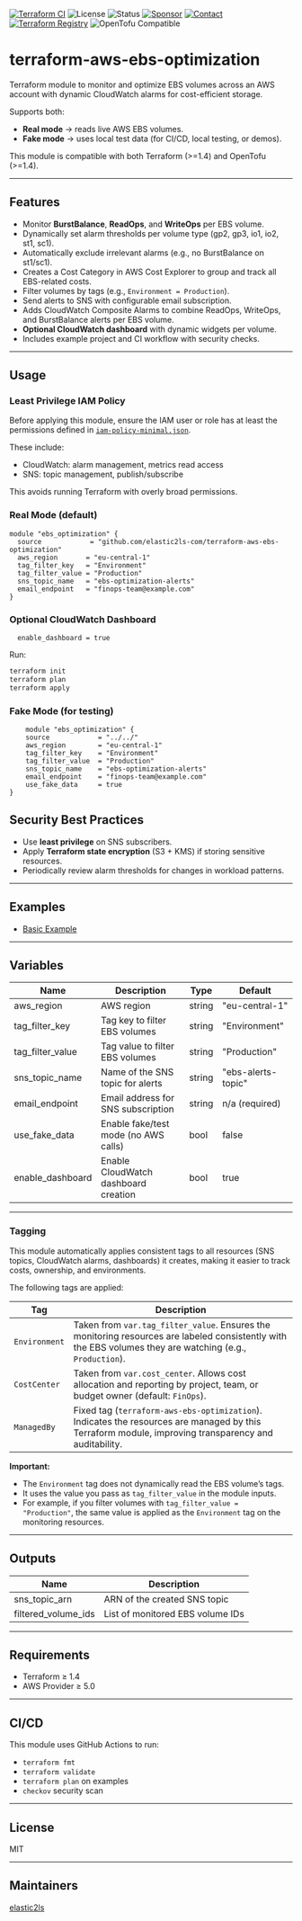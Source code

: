 [![Terraform CI](https://github.com/elastic2ls-com/terraform-aws-ebs-optimization/actions/workflows/terraform.yml/badge.svg)](https://github.com/elastic2ls-com/terraform-aws-ebs-optimization/actions)
![License](https://img.shields.io/badge/license-MIT-brightgreen?logo=mit)
![Status](https://img.shields.io/badge/status-active-brightgreen.svg?logo=git)
[![Sponsor](https://img.shields.io/badge/sponsors-AlexanderWiechert-blue.svg?logo=github-sponsors)](https://github.com/sponsors/AlexanderWiechert/)
[![Contact](https://img.shields.io/badge/website-elastic2ls.com-blue.svg?logo=google-chrome)](https://www.elastic2ls.com/)
[![Terraform Registry](https://img.shields.io/badge/download-blue.svg?logo=terraform&style=social)](https://registry.terraform.io/modules/elastic2ls-com/ebs-optimization/aws/latest)
![OpenTofu Compatible](https://img.shields.io/badge/OpenTofu-Compatible-4E9A06?logo=opentofu)

# terraform-aws-ebs-optimization

Terraform module to monitor and optimize EBS volumes across an AWS account with dynamic CloudWatch alarms for cost-efficient storage.

Supports both:
- **Real mode** → reads live AWS EBS volumes.
- **Fake mode** → uses local test data (for CI/CD, local testing, or demos).

This module is compatible with both Terraform (>=1.4) and OpenTofu (>=1.4).

---

## Features

- Monitor **BurstBalance**, **ReadOps**, and **WriteOps** per EBS volume.
- Dynamically set alarm thresholds per volume type (gp2, gp3, io1, io2, st1, sc1).
- Automatically exclude irrelevant alarms (e.g., no BurstBalance on st1/sc1).
- Creates a Cost Category in AWS Cost Explorer to group and track all EBS-related costs.
- Filter volumes by tags (e.g., `Environment = Production`).
- Send alerts to SNS with configurable email subscription.
- Adds CloudWatch Composite Alarms to combine ReadOps, WriteOps, and BurstBalance alerts per EBS volume.
- **Optional CloudWatch dashboard** with dynamic widgets per volume.
- Includes example project and CI workflow with security checks.

---

## Usage

### Least Privilege IAM Policy

Before applying this module, ensure the IAM user or role has at least the permissions defined in [`iam-policy-minimal.json`](./iam-policy-minimal.json).

These include:
- CloudWatch: alarm management, metrics read access
- SNS: topic management, publish/subscribe

This avoids running Terraform with overly broad permissions.


### Real Mode (default)

```hcl
module "ebs_optimization" {
  source            = "github.com/elastic2ls-com/terraform-aws-ebs-optimization"
  aws_region       = "eu-central-1"
  tag_filter_key   = "Environment"
  tag_filter_value = "Production"
  sns_topic_name   = "ebs-optimization-alerts"
  email_endpoint   = "finops-team@example.com"
}
```

### Optional CloudWatch Dashboard
```hcl
  enable_dashboard = true
```
Run:
```bash
terraform init
terraform plan
terraform apply
```

### Fake Mode (for testing)
```hcl
    module "ebs_optimization" {
    source            = "../../"
    aws_region        = "eu-central-1"
    tag_filter_key    = "Environment"
    tag_filter_value  = "Production"
    sns_topic_name    = "ebs-optimization-alerts"
    email_endpoint    = "finops-team@example.com"
    use_fake_data     = true
}
```
## Security Best Practices

- Use **least privilege** on SNS subscribers.
- Apply **Terraform state encryption** (S3 + KMS) if storing sensitive resources.
- Periodically review alarm thresholds for changes in workload patterns.

---

## Examples

- [Basic Example](./examples/basic/main.tf)

---

## Variables

| Name              | Description                         | Type   | Default            |
|--------------------|-------------------------------------|--------|--------------------|
| aws_region        | AWS region                         | string | "eu-central-1"     |
| tag_filter_key    | Tag key to filter EBS volumes      | string | "Environment"      |
| tag_filter_value  | Tag value to filter EBS volumes    | string | "Production"       |
| sns_topic_name    | Name of the SNS topic for alerts   | string | "ebs-alerts-topic" |
| email_endpoint    | Email address for SNS subscription | string | n/a (required)     |
|use_fake_data	    |Enable fake/test mode (no AWS calls)| 	bool  | false              |
|enable_dashboard	|Enable CloudWatch dashboard creation|	bool	|true |
---
### Tagging

This module automatically applies consistent tags to all resources (SNS topics, CloudWatch alarms, dashboards) it creates, making it easier to track costs, ownership, and environments.

The following tags are applied:

| Tag         | Description                                                                                                                                      |
|-------------|--------------------------------------------------------------------------------------------------------------------------------------------------|
| `Environment` | Taken from `var.tag_filter_value`. Ensures the monitoring resources are labeled consistently with the EBS volumes they are watching (e.g., `Production`). |
| `CostCenter`  | Taken from `var.cost_center`. Allows cost allocation and reporting by project, team, or budget owner (default: `FinOps`).                          |
| `ManagedBy`   | Fixed tag (`terraform-aws-ebs-optimization`). Indicates the resources are managed by this Terraform module, improving transparency and auditability. |

**Important:**
- The `Environment` tag does not dynamically read the EBS volume’s tags.
- It uses the value you pass as `tag_filter_value` in the module inputs.
- For example, if you filter volumes with `tag_filter_value = "Production"`, the same value is applied as the `Environment` tag on the monitoring resources.

---

## Outputs

| Name                 | Description                     |
|-----------------------|---------------------------------|
| sns_topic_arn        | ARN of the created SNS topic   |
| filtered_volume_ids  | List of monitored EBS volume IDs |

---

## Requirements

- Terraform ≥ 1.4
- AWS Provider ≥ 5.0

---

## CI/CD

This module uses GitHub Actions to run:

- `terraform fmt`
- `terraform validate`
- `terraform plan` on examples
- `checkov` security scan

---

## License

MIT

---

## Maintainers

[elastic2ls](https://github.com/elastic2ls-com)

